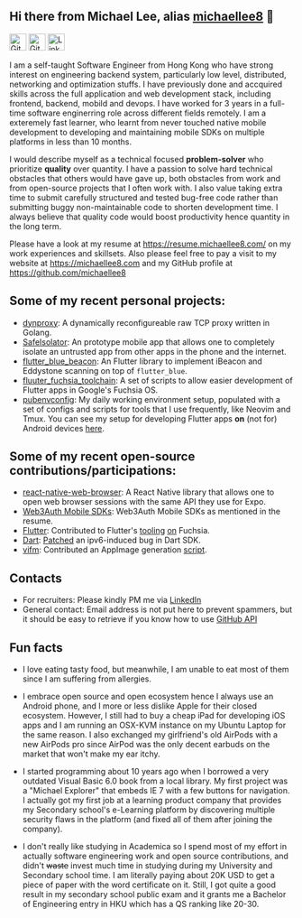## Hi there from Michael Lee, alias [michaellee8][1] 👋

[<img src="https://simpleicons.org/icons/github.svg" alt="GitHub" width="30"/>][github]
[<img src="https://simpleicons.org/icons/gitlab.svg" alt="GitLab" width="30"/>][gitlab]
[<img src="https://simpleicons.org/icons/linkedin.svg" alt="Linkedn" width="30"/>][linkedin]

I am a self-taught Software Engineer from Hong Kong who have strong interest on engineering backend system, particularly low level, distributed, networking and optimization stuffs. I have previously done and accquired skills across the full application and web development stack, including frontend, backend, mobild and devops. I have worked for 3 years in a full-time software enginerring role across different fields remotely. I am a exteremely fast learner, who learnt from never touched native mobile development to developing and maintaining mobile SDKs on multiple platforms in less than 10 months.

I would describe myself as a technical focused **problem-solver** who prioritize **quality** over quantity. I have a passion to solve hard technical obstacles that others would have gave up, both obstacles from work and from open-source projects that I often work with. I also value taking extra time to submit carefully structured and tested bug-free code rather than submitting buggy non-maintainable code to shorten development time. I always believe that quality code would boost productivity hence quantity in the long term.

Please have a look at my resume at https://resume.michaellee8.com/ on my work experiences and skillsets. Also please feel free to pay a visit to my website at https://michaellee8.com and my GitHub profile at https://github.com/michaellee8

## Some of my recent personal projects:

- [dynproxy][25]: A dynamically reconfigureable raw TCP proxy written in Golang.
- [SafeIsolator][22]: An prototype mobile app that allows one to completely isolate an untrusted
  app from other apps in the phone and the internet.
- [flutter_blue_beacon][7]: An Flutter library to implement iBeacon and Eddystone scanning on top of `flutter_blue`.
- [fluuter_fuchsia_toolchain][8]: A set of scripts to allow easier development of Flutter apps in Google's Fuchsia OS.
- [pubenvconfig][9]: My daily working environment setup, populated with a set of configs and scripts for tools that I use frequently, like Neovim and Tmux. You can see my setup for developing Flutter apps **on** (not for) Android devices [here][11].

## Some of my recent open-source contributions/participations:

- [react-native-web-browser][23]: A React Native library that allows one to open web browser
  sessions with the same API they use for Expo.
- [Web3Auth Mobile SDKs][24]: Web3Auth Mobile SDKs as mentioned in the resume.
- [Flutter][12]: Contributed to Flutter's [tooling][14] [on][15] Fuchsia.
- [Dart][20]: [Patched][21] an ipv6-induced bug in Dart SDK.
- [vifm][16]: Contributed an AppImage generation [script][17].

## Contacts

- For recruiters: Please kindly PM me via [LinkedIn][18]
- General contact: Email address is not put here to prevent spammers, but it should be easy to retrieve if you know how to use [GitHub API][19]

## Fun facts

- I love eating tasty food, but meanwhile, I am unable to eat most of them since I am suffering from allergies.

- I embrace open source and open ecosystem hence I always use an Android phone, and I more or less dislike Apple for their closed ecosystem. However, I still had to buy a cheap iPad for developing iOS apps and I am running an OSX-KVM instance on my Ubuntu Laptop for the same reason. I also exchanged my girlfriend's old AirPods with a new AirPods pro since AirPod was the only decent earbuds on the market that won't make my ear itchy.

- I started programming about 10 years ago when I borrowed a very outdated Visual Basic 6.0 book from a local library. My first project was a "Michael Explorer" that embeds IE 7 with a few buttons for navigation. I actually got my first job at a learning product company that provides my Secondary school's e-Learning platform by discovering multiple security flaws in the platform (and fixed all of them after joining the company).

- I don't really like studying in Academica so I spend most of my effort in actually software engineering work and open source contributions, and didn't ~~waste~~ invest much time in studying during my University and Secondary school time. I am literally paying about 20K USD to get a piece of paper with the word certificate on it. Still, I got quite a good result in my secondary school public exam and it grants me a Bachelor of Engineering entry in HKU which has a QS ranking like 20-30.

  [1]: https://michaellee8.com/
  [3]: https://golang.org/
  [4]: https://flutter.dev/
  [5]: https://reactnative.dev/
  [6]: https://hku.hk/
  [7]: https://github.com/michaellee8/flutter_blue_beacon/
  [8]: https://github.com/michaellee8/flutter_fuchsia_toolchain/
  [9]: https://github.com/michaellee8/pubenvconfig/
  [10]: https://github.com/michaellee8/clui-nix/
  [11]: https://github.com/michaellee8/pubenvconfig#developing-flutter-apps-on-an-android-device/
  [12]: https://github.com/flutter/flutter/
  [13]: https://github.com/flutter/flutter/issues/53041/
  [14]: https://github.com/flutter/flutter/pull/55715/
  [15]: https://github.com/flutter/flutter/pull/55664/
  [16]: https://github.com/vifm/vifm/
  [17]: https://github.com/vifm/vifm/pull/615/
  [18]: https://linkedin.com/in/michaellee88
  [19]: https://api.github.com/repos/michaellee8/michaellee8/commits
  [20]: https://github.com/dart-lang/sdk
  [21]: https://github.com/dart-lang/sdk/commit/4160a6b361884914eb2bf74364b453d3c8be7b59
  [22]: https://github.com/michaellee8/SafeIsolatorForAndroid
  [23]: https://github.com/torusresearch/react-native-web-browser
  [24]: https://github.com/web3auth
  [25]: https://github.com/michaellee8/dynproxy
  [github]: https://github.com/michaellee8
  [gitlab]: https://gitlab.com/michaellee8
  [linkedin]: https://linkedin.com/in/michaellee88
  [github logo]: https://simpleicons.org/icons/github.svg "GitHub"
  [gitlab logo]: https://simpleicons.org/icons/gitlab.svg "GitLab"
  [linkedin logo]: https://simpleicons.org/icons/linkedin.svg "LinkedIn"

<!-- start-only[1]: michaellee8.com

## I am currently job seeking!

I may be the engineer you are looking for if you are finding someone who:

- **Takes software engineering seriously**, not just care about whether that feature works, but also care about whether that feature has been implemented correctly and cleanly.

- Cares about **long term productivity** by embracing **clean code structure**, **code review** and **testing**, rather than short term productivity by submitting code that barely works.

- **Passionate** about software engineering, loves to read source code on open source projects and then **contribute** actual code to them instead of filing feature requests.

- **A fast learner with a T-shape skillset**. I am more specialized in **Flutter** and **Golang** but I know a bit of pretty much all those "popular" technologies. I have previously worked in development roles that involves **React.js**, **React Native**, **PHP**, **Node.js**, **MySQL**, **Redis**, **RabbitMQ**, **Docker**, **Kubernetes** and **AWS**. I am a daily user of **Ubuntu Linux** and I mostly develop backend applications in **GCP** VM instance running a combination of **tmux** and **neovim**. I have also learnt a bit of **C/C++** and **Python**.

I believe job seeking is mutual so I am also looking for a comapny that:

- Offers a **Remote** Engineering role that allows something living in **GMT+8** (Hong Kong). I am looking forward to relocate to Canada or United States after two or three years but currently I am unable to do so.

- Practices a **proper software development process**, in which you expect engineers to write well-structured code, and you embrace code review and testing. You have a well-formed healthy codebase that doesn't put global declarations everywhere. Preferably you open-source some of your code or even running on an **open-source business model**.

- Offers an **in-depth technical** engineering role rather than CRUD development one. I like engineering **challenges** and I am the kind of people who likes to pick up the problems that my collages faces and then work on them, but then it also means that I don't really like those boring code glueing copy and paste tasks that should have been automated via some code generation tools instead of done by bare hands, so I hope that you will offer me challenges instead of mechanic tasks.

- Understands the "myth of man-month" and "tech debt", hence **values long-term productivity** over short-term output. Some management doesn't understand why would their development team just stop typing code and spend time doing those code architecture planning, code reviews and tests, when adding an HTML button and adding and changing "a few lines" in the backend codebase would have "apparently" done the job. I hope that you would be the kind of company who would invest `2t` of time for developing code with a **proper development process** so you only got 1 bugfix that would cost you `0.3t` of time later, so it totally takes you `2.3t`, rather than pushing engineers to develop features with `0.8t` and then got 5 bugfixes that each one takes you `0.7t`, so it takes you a total of `4.3t`. You **prioritize code quality over quantity.**

- Has a **flexible** workplace culture and judges by the value created. I am not really in favour of micro-management and certainly won't be sitting in front of a webcam 8 hours per day. I hope that you will be allowing me to work when I am feeling energized so that I can produce the most value for you. I also hope that you will be judging my performance by the value I have created for you rather than the time I have spent or the lines of code I have written.

end-only[1] -->
